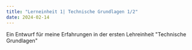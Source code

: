 ```yaml
---
title: "Lerneinheit 1| Technische Grundlagen 1/2"
date: 2024-02-14
---
```


Ein Entwurf für meine Erfahrungen in der ersten Lehreinheit "Technische Grundlagen"
